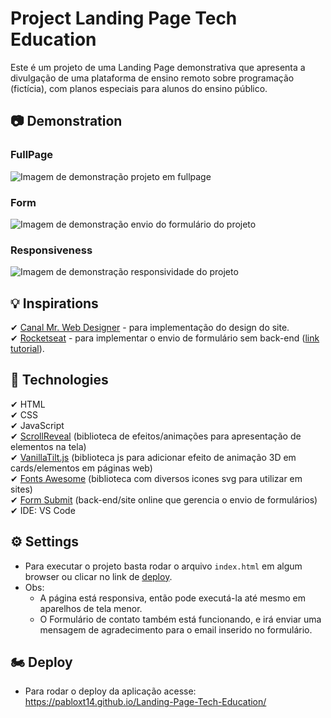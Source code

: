 # Project Landing Page Tech Education 
Este é um projeto de uma Landing Page demonstrativa que apresenta a divulgação de uma plataforma de ensino remoto sobre programação (fictícia), com planos especiais para alunos do ensino público.

## 📷 Demonstration
### FullPage
<img src="./assets/Demonstration-Images/Demonstration01-Tech_Education-FullPage.gif" alt="Imagem de demonstração projeto em fullpage">

### Form
<img src="./assets/Demonstration-Images/Demonstration02-Tech_Education-Form.gif" alt="Imagem de demonstração envio do formulário do projeto">

### Responsiveness
<img src="./assets/Demonstration-Images/Demonstration03-Tech_Education-Responsiveness.gif" alt="Imagem de demonstração responsividade do projeto">

## 💡 Inspirations
✔ [Canal Mr. Web Designer](https://www.youtube.com/c/MrWebDesignerAnas) - para implementação do design do site.
<br>
✔ [Rocketseat](https://www.rocketseat.com.br/) - para implementar o envio de formulário sem back-end ([link tutorial](https://www.youtube.com/watch?v=NVc_xY_dP-M)).

## 🚀 Technologies
✔ HTML
<br>
✔ CSS
<br>
✔ JavaScript
<br> 
✔ [ScrollReveal](https://scrollrevealjs.org/) (biblioteca de efeitos/animações para apresentação de elementos na tela)
<br>
✔ [VanillaTilt.js](https://micku7zu.github.io/vanilla-tilt.js/) (biblioteca js para adicionar efeito de animação 3D em cards/elementos em páginas web)
<br>
✔ [Fonts Awesome](https://fontawesome.com/) (biblioteca com diversos icones svg para utilizar em sites)
<br>
✔ [Form Submit](https://formsubmit.co/) (back-end/site online que gerencia o envio de formulários)
<br>
✔ IDE: VS Code

## ⚙ Settings
* Para executar o projeto basta rodar o arquivo `index.html` em algum browser ou clicar no link de [deploy](##Deploy).
* Obs: 
    - A página está responsiva, então pode executá-la até mesmo em aparelhos de tela menor.
    - O Formulário de contato também está funcionando, e irá enviar uma mensagem de agradecimento para o email inserido no formulário.

## 🏍 Deploy
* Para rodar o deploy da aplicação acesse: https://pabloxt14.github.io/Landing-Page-Tech-Education/
